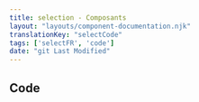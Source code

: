 ```yaml
---
title: selection - Composants
layout: "layouts/component-documentation.njk"
translationKey: "selectCode"
tags: ['selectFR', 'code']
date: "git Last Modified"
---
```


## Code